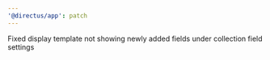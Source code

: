 ```yaml
---
'@directus/app': patch
---
```


Fixed display template not showing newly added fields under collection field settings
